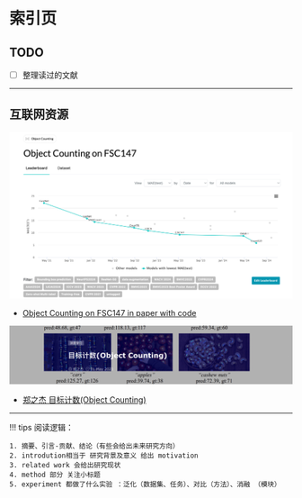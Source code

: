 # 索引页
## TODO

- [ ] 整理读过的文献

----

## 互联网资源

![image-20241117153425282](images/image-20241117153425282.png)

- [Object Counting on FSC147 in paper with code](https://paperswithcode.com/sota/object-counting-on-fsc147)

![image-20241117104334888](images/image-20241117104334888.png)    

- [郑之杰 目标计数(Object Counting)](https://0809zheng.github.io/2023/05/01/counting.html) 




------

!!! tips
	阅读逻辑：
	

	1. 摘要、引言-贡献、结论（有些会给出未来研究方向）  
	2. introdution相当于 研究背景及意义 给出 motivation  
	3. related work 会给出研究现状  
	4. method 部分 关注小标题  
	5. experiment 都做了什么实验 ：泛化（数据集、任务）、对比（方法）、消融 （模块）
